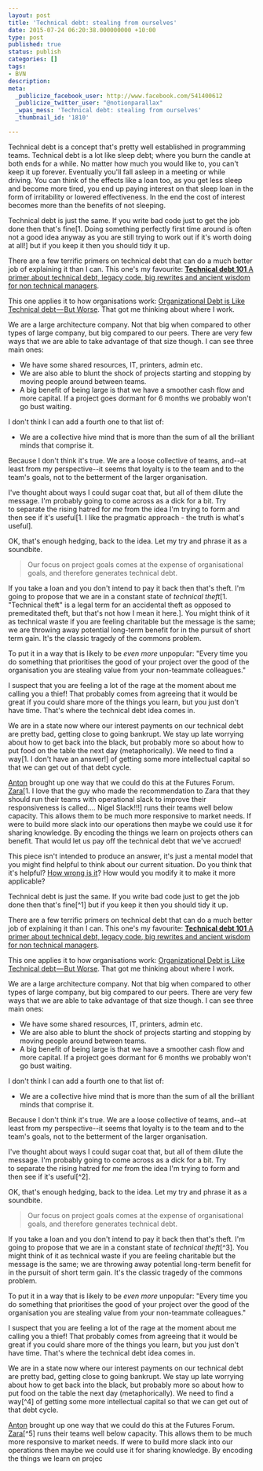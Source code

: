 ```yaml
---
layout: post
title: 'Technical debt: stealing from ourselves'
date: 2015-07-24 06:20:38.000000000 +10:00
type: post
published: true
status: publish
categories: []
tags:
- BVN
description:
meta:
  _publicize_facebook_user: http://www.facebook.com/541400612
  _publicize_twitter_user: "@notionparallax"
  _wpas_mess: 'Technical debt: stealing from ourselves'
  _thumbnail_id: '1810'

---
```

<p>Technical debt is a concept that's pretty well established in programming teams. Technical debt is a lot like sleep debt; where you burn the candle at both ends for a while. No matter how much you would like to, you can't keep it up forever. Eventually you'll fall asleep in a meeting or while driving. <!--more-->You can think of the effects like a loan too, as you get less sleep and become more tired, you end up paying interest on that sleep loan in the form of irritability or lowered effectiveness. In the end the cost of interest becomes more than the benefits of not sleeping.</p>
<p>Technical debt is just the same. If you write bad code just to get the job done then that's fine[1. Doing something perfectly first time around is often not a good idea anyway as you are still trying to work out if it's worth doing at all!] but if you keep it then you should tidy it up.</p>
<p>There are a few terrific primers on technical debt that can do a much better job of explaining it than I can. This one's my favourite: <a href="https://medium.com/@joaomilho/festina-lente-e29070811b84"><strong>Technical debt 101</strong> A primer about technical debt, legacy code, big rewrites and ancient wisdom for non technical managers</a>.</p>
<p>This one applies it to how organisations work: <a href="https://medium.com/@sgblank/organizational-debt-is-like-technical-debt-but-worse-3c0c86eae3eb">Organizational Debt is Like Technical debt — But Worse</a>. That got me thinking about where I work.</p>
<p>We are a large architecture company. Not that big when compared to other types of large company, but big compared to our peers. There are very few ways that we are able to take advantage of that size though. I can see three main ones:</p>
<ul>
<li>We have some shared resources, IT, printers, admin etc.</li>
<li>We are also able to blunt the shock of projects starting and stopping by moving people around between teams.</li>
<li>A big benefit of being large is that we have a smoother cash flow and more capital. If a project goes dormant for 6 months we probably won't go bust waiting.</li>
</ul>
<p>I don't think I can add a fourth one to that list of:</p>
<ul>
<li>We are a collective hive mind that is more than the sum of all the brilliant minds that comprise it.</li>
</ul>
<p>Because I don't think it's true. We are a loose collective of teams, and--at least from my perspective--it seems that loyalty is to the team and to the team's goals, not to the betterment of the larger organisation.</p>
<p>I've thought about ways I could sugar coat that, but all of them dilute the message. I'm probably going to come across as a dick for a bit. Try to separate the rising hatred for <em>me</em> from the idea I'm trying to form and then see if it's useful[1. I like the pragmatic approach - the truth is what's useful].</p>
<p>OK, that's enough hedging, back to the idea. Let my try and phrase it as a soundbite.</p>
<blockquote><p>Our focus on project goals comes at the expense of organisational goals, and therefore generates technical debt.</p></blockquote>
<p>If you take a loan and you don't intend to pay it back then that's theft. I'm going to propose that we are in a constant state of <em>technical theft</em>[1. "Technical theft" is a legal term for an accidental theft as opposed to premeditated theft, but that's not how I mean it here.]. You might think of it as technical waste if you are feeling charitable but the message is the same; we are throwing away potential long-term benefit for in the pursuit of short term gain. It's the classic tragedy of the commons problem.</p>
<p>To put it in a way that is likely to be <em>even more</em> unpopular: "Every time you do something that prioritises the good of your project over the good of the organisation you are stealing value from your non-teammate colleagues."</p>
<p>I suspect that you are feeling a lot of the rage at the moment about me calling you a thief! That probably comes from agreeing that it would be great if you could share more of the things you learn, but you just don't have time. That's where the technical debt idea comes in.</p>
<p>We are in a state now where our interest payments on our technical debt are pretty bad, getting close to going bankrupt. We stay up late worrying about how to get back into the black, but probably more so about how to put food on the table the next day (metaphorically). We need to find a way[1. I don't have an answer!] of getting some more intellectual capital so that we can get out of that debt cycle.</p>
<p><a href="https://www.linkedin.com/in/antonandrews">Anton</a> brought up one way that we could do this at the Futures Forum. <a href="http://www.ukessays.com/essays/business/performance-review-of-the-spanish-zara-brand-business-essay.php">Zara</a>[1. I love that the guy who made the recommendation to Zara that they should run their teams with operational slack to improve their responsiveness is called.... Nigel Slack!!!] runs their teams well below capacity. This allows them to be much more responsive to market needs. If were to build more slack into our operations then maybe we could use it for sharing knowledge. By encoding the things we learn on projects others can benefit. That would let us pay off the technical debt that we've accrued!</p>
<p>This piece isn't intended to produce an answer, it's just a mental model that you might find helpful to think about our current situation. Do you think that it's helpful? <a title="essentially, all models are wrong, but some are useful" href="https://en.wikipedia.org/wiki/George_E._P._Box#Quotes">How wrong is it</a>? How would you modify it to make it more applicable?</p>
<p>Technical debt is just the same. If you write bad code just to get the job done then that's fine[^1] but if you keep it then you should tidy it up.</p>
<p>There are a few terrific primers on technical debt that can do a much better job of explaining it than I can. This one's my favourite: <a href="https://medium.com/@joaomilho/festina-lente-e29070811b84"><strong>Technical debt 101</strong> A primer about technical debt, legacy code, big rewrites and ancient wisdom for non technical managers</a>.</p>
<p>This one applies it to how organisations work: <a href="https://medium.com/@sgblank/organizational-debt-is-like-technical-debt-but-worse-3c0c86eae3eb">Organizational Debt is Like Technical debt — But Worse</a>. That got me thinking about where I work.</p>
<p>We are a large architecture company. Not that big when compared to other types of large company, but big compared to our peers. There are very few ways that we are able to take advantage of that size though. I can see three main ones:</p>
<ul>
<li>We have some shared resources, IT, printers, admin etc.</li>
<li>We are also able to blunt the shock of projects starting and stopping by moving people around between teams.</li>
<li>A big benefit of being large is that we have a smoother cash flow and more capital. If a project goes dormant for 6 months we probably won't go bust waiting.</li>
</ul>
<p>I don't think I can add a fourth one to that list of:</p>
<ul>
<li>We are a collective hive mind that is more than the sum of all the brilliant minds that comprise it.</li>
</ul>
<p>Because I don't think it's true. We are a loose collective of teams, and--at least from my perspective--it seems that loyalty is to the team and to the team's goals, not to the betterment of the larger organisation.</p>
<p>I've thought about ways I could sugar coat that, but all of them dilute the message. I'm probably going to come across as a dick for a bit. Try to separate the rising hatred for <em>me</em> from the idea I'm trying to form and then see if it's useful[^2].</p>
<p>OK, that's enough hedging, back to the idea. Let my try and phrase it as a soundbite.</p>
<blockquote><p>Our focus on project goals comes at the expense of organisational goals, and therefore generates technical debt.</p></blockquote>
<p>If you take a loan and you don't intend to pay it back then that's theft. I'm going to propose that we are in a constant state of <em>technical theft</em>[^3]. You might think of it as technical waste if you are feeling charitable but the message is the same; we are throwing away potential long-term benefit for in the pursuit of short term gain. It's the classic tragedy of the commons problem.</p>
<p>To put it in a way that is likely to be <em>even more</em> unpopular: "Every time you do something that prioritises the good of your project over the good of the organisation you are stealing value from your non-teammate colleagues."</p>
<p>I suspect that you are feeling a lot of the rage at the moment about me calling you a thief! That probably comes from agreeing that it would be great if you could share more of the things you learn, but you just don't have time. That's where the technical debt idea comes in.</p>
<p>We are in a state now where our interest payments on our technical debt are pretty bad, getting close to going bankrupt. We stay up late worrying about how to get back into the black, but probably more so about how to put food on the table the next day (metaphorically). We need to find a way[^4] of getting some more intellectual capital so that we can get out of that debt cycle.</p>
<p><a href="https://www.linkedin.com/in/antonandrews">Anton</a> brought up one way that we could do this at the Futures Forum. <a href="http://www.ukessays.com/essays/business/performance-review-of-the-spanish-zara-brand-business-essay.php">Zara</a>[^5] runs their teams well below capacity. This allows them to be much more responsive to market needs. If were to build more slack into our operations then maybe we could use it for sharing knowledge. By encoding the things we learn on projec

[^1]: Doing something perfectly first time around is often not a good idea anyway as you are still trying to work out if it's worth doing at all!

[^2]: I like the pragmatic approach - the truth is what's useful

[^3]: "Technical theft" is a legal term for an accidental theft as opposed to premeditated theft, but that's not how I mean it here.

[^4]: I don't have an answer!

[^5]: I love that the guy who made the recommendation to Zara that they should run their teams with operational slack to improve their responsiveness is called.... Nigel Slack!!!

